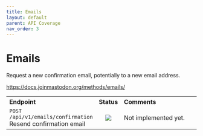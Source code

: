 ```yaml
---
title: Emails
layout: default
parent: API Coverage
nav_order: 3
---
```


# Emails

Request a new confirmation email, potentially to a new email address.

<a href="https://docs.joinmastodon.org/methods/emails/" target="_blank">https://docs.joinmastodon.org/methods/emails/</a>

<table style="width:100%;table-layout:fixed;">
  <tr>
    <th style="width:45%;text-align:left;">Endpoint</th>
    <th style="width:10%;text-align:center;">Status</th>
    <th style="width:45%;text-align:left;">Comments</th>
  </tr>
  <tr>
    <td style="width:45%;text-align:left;"><code>POST /api/v1/emails/confirmation</code><br>Resend confirmation email</td>
    <td style="width:10%;text-align:center;"><img src="/assets/red16.png"></td>
    <td style="width:45%;text-align:left;">Not implemented yet.</td>
  </tr>
</table>
